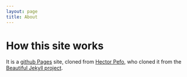 ```yaml
---
layout: page
title: About
---
```



How this site works
===================

It is a [github Pages](https://pages.github.com/) site, cloned from [Hector Pefo](https://github.com/hectorpefo/hectorpefo.github.io), who cloned it from the [Beautiful Jekyll project](https://github.com/daattali/beautiful-jekyll).
